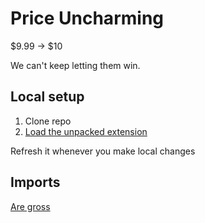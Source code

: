 # Price Uncharming

$9.99 -> $10

We can't keep letting them win.

## Local setup

1. Clone repo
2. [Load the unpacked extension](https://developer.chrome.com/docs/extensions/get-started/tutorial/hello-world#load-unpacked)

Refresh it whenever you make local changes

## Imports

[Are gross](https://stackoverflow.com/a/58137279)

